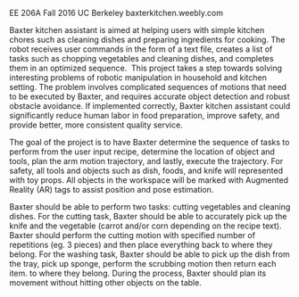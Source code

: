 EE 206A Fall 2016
UC Berkeley
baxterkitchen.weebly.com


Baxter kitchen assistant is aimed at helping users with simple kitchen chores such as cleaning dishes and preparing ingredients for cooking. The robot receives user commands in the form of a text file, creates a list of tasks such as chopping vegetables and cleaning dishes, and completes them in an optimized sequence. 
​
This project takes a step towards solving interesting problems of robotic manipulation in household and kitchen setting. The problem involves complicated sequences of motions that need to be executed by Baxter, and requires accurate object detection and robust obstacle avoidance. If implemented correctly, Baxter kitchen assistant could significantly reduce human labor in food preparation, improve safety, and provide better, more consistent quality service. ​

The goal of the project is to have Baxter determine the sequence of tasks to perform from the user input recipe, determine the location of object and tools, plan the arm motion trajectory, and lastly, execute the trajectory. For safety, all tools and objects such as dish, foods, and knife will represented with toy props. All objects in the workspace will be marked with Augmented Reality (AR) tags to assist position and pose estimation.

Baxter should be able to perform two tasks: cutting vegetables and cleaning dishes. For the cutting task, Baxter should be able to accurately pick up the knife and the vegetable (carrot and/or corn depending on the recipe text). Baxter should perform the cutting motion with specified number of repetitions (eg. 3 pieces) and then place everything back to where they belong. For the washing task, Baxter should be able to pick up the dish from the tray, pick up sponge, perform the scrubbing motion then return each item. to where they belong. During the process, Baxter should plan its movement without hitting other objects on the table.
